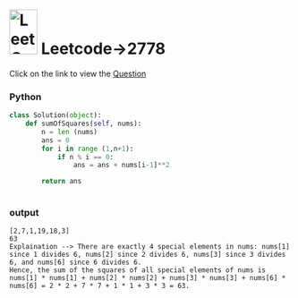 # <img src="https://leetcode.com/_next/static/images/logo-ff2b712834cf26bf50a5de58ee27bcef.png" alt="LeetCode Logo" width="50" height="80"> Leetcode->2778

Click on the link to view the [Question](https://leetcode.com/problems/sum-of-squares-of-special-elements/description/)


### Python
```python
class Solution(object):
    def sumOfSquares(self, nums):
        n = len (nums)
        ans = 0
        for i in range (1,n+1):
            if n % i == 0:
                ans = ans + nums[i-1]**2

        return ans
        
```
### output
```
[2,7,1,19,18,3]
63
Explaination --> There are exactly 4 special elements in nums: nums[1] since 1 divides 6, nums[2] since 2 divides 6, nums[3] since 3 divides 6, and nums[6] since 6 divides 6. 
Hence, the sum of the squares of all special elements of nums is nums[1] * nums[1] + nums[2] * nums[2] + nums[3] * nums[3] + nums[6] * nums[6] = 2 * 2 + 7 * 7 + 1 * 1 + 3 * 3 = 63.

```
